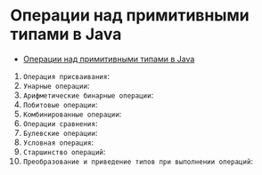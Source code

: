 
Операции над примитивными типами в Java
=======================================

* [Операции над примитивными типами в Java](http://www.znannya.org/?view=Java_PrimitiveTypesOp)

1. `Операция присваивания`:
2. `Унарные операции`:
3. `Арифметические бинарные операции`:
4. `Побитовые операции`:
5. `Комбинированные операции`:
6. `Операции сравнения`:
7. `Булевские операции`:
8. `Условная операция`:
9. `Старшинство операций`:
10. `Преобразование и приведение типов при выполнении операций`:

